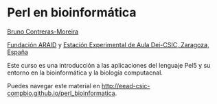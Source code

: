
# Perl en bioinformática

[Bruno Contreras-Moreira](http://www.eead.csic.es/compbio)

[Fundación ARAID](http://www.araid.es) y [Estación Experimental de Aula Dei-CSIC, Zaragoza, España](http://www.eead.csic.es) 

Este curso es una introducción a las aplicaciones del lenguaje Pel5 y su entorno en la bioinformática y la biología computacnal.

Puedes navegar este material en <http://eead-csic-compbio.github.io/perl_bioinformatica>. 
